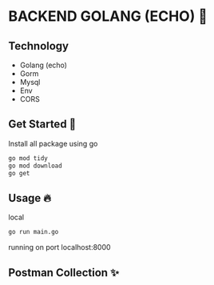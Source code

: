 
# BACKEND GOLANG (ECHO) 📝  
## Technology
- Golang (echo)
- Gorm
- Mysql
- Env
- CORS

## Get Started 🚀  
Install all package using go
```bash
go mod tidy
go mod download
go get
```

## Usage 🔥  
local
```bash
go run main.go
```
running on port localhost:8000
    
## Postman Collection ✨  

